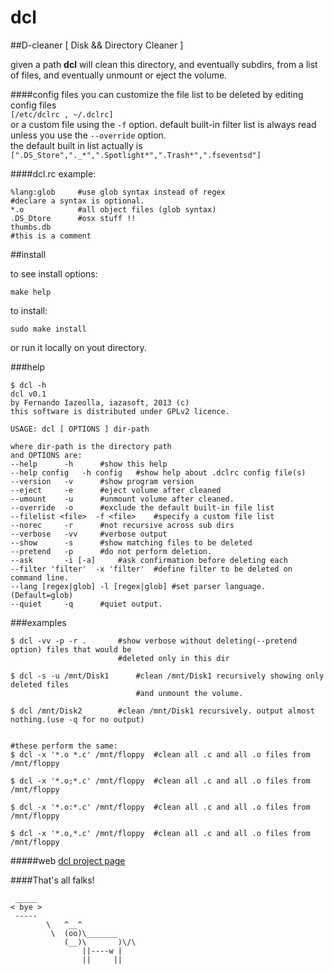 dcl
===

##D-cleaner [ Disk && Directory Cleaner ]

given a path **dcl** will clean this directory, and eventually subdirs, from a list of files, and eventually unmount or eject the volume. 
 
####config files
you can customize the file list to be deleted by editing config files   
`[/etc/dclrc , ~/.dclrc]`  
or a custom file using the `-f` option. 
default built-in filter list is always read unless you use the `--override` option.  
the default built in list actually is  
`[".DS_Store","._*",".Spotlight*",".Trash*",".fseventsd"]`  

####dcl.rc example:
	
	%lang:glob     #use glob syntax instead of regex
	#declare a syntax is optional.
	*.o            #all object files (glob syntax)
	.DS_Dtore      #osx stuff !!
	thumbs.db
	#this is a comment

##install

to see install options:

```
make help
```

to install:

```
sudo make install
```

or run it locally on yout directory.

###help

```
$ dcl -h
dcl v0.1
by Fernando Iazeolla, iazasoft, 2013 (c)
this software is distributed under GPLv2 licence.

USAGE: dcl [ OPTIONS ] dir-path

where dir-path is the directory path
and OPTIONS are:
--help		-h		#show this help
--help config	-h config	#show help about .dclrc config file(s)
--version	-v		#show program version
--eject		-e		#eject volume after cleaned
--umount	-u		#unmount volume after cleaned.
--override	-o		#exclude the default built-in file list
--filelist <file>  -f <file>	#specify a custom file list
--norec		-r		#not recursive across sub dirs
--verbose	-vv		#verbose output
--show		-s		#show matching files to be deleted
--pretend	-p		#do not perform deletion.
--ask		-i [-a]		#ask confirmation before deleting each
--filter 'filter'  -x 'filter'	#define filter to be deleted on command line. 
--lang [regex|glob] -l [regex|glob] #set parser language. (Default=glob)
--quiet		-q		#quiet output.

```
###examples

```
$ dcl -vv -p -r .       #show verbose without deleting(--pretend option) files that would be 
                        #deleted only in this dir  

$ dcl -s -u /mnt/Disk1      #clean /mnt/Disk1 recursively showing only deleted files 
                            #and unmount the volume.  

$ dcl /mnt/Disk2        #clean /mnt/Disk1 recursively. output almost nothing.(use -q for no output)


#these perform the same:
$ dcl -x '*.o *.c' /mnt/floppy	#clean all .c and all .o files from /mnt/floppy

$ dcl -x '*.o;*.c' /mnt/floppy  #clean all .c and all .o files from /mnt/floppy

$ dcl -x '*.o:*.c' /mnt/floppy  #clean all .c and all .o files from /mnt/floppy

$ dcl -x '*.o,*.c' /mnt/floppy  #clean all .c and all .o files from /mnt/floppy
```

#####web
[dcl project page](http://github.com/elboza/dcl)

####That's all falks!

```
 _____
< bye >
 -----
        \   ^__^
         \  (oo)\_______
            (__)\       )\/\
                ||----w |
                ||     ||
```
